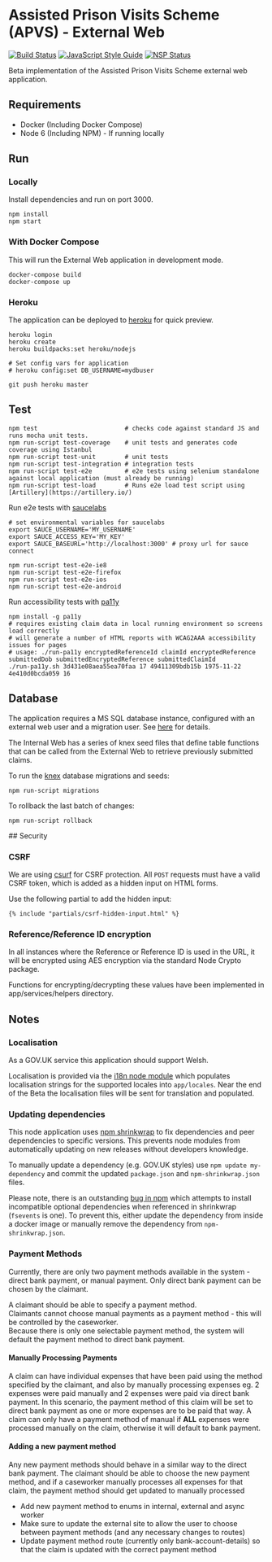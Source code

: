 # Assisted Prison Visits Scheme (APVS) - External Web

[![Build Status](https://travis-ci.org/ministryofjustice/apvs-external-web.svg?branch=develop)](https://travis-ci.org/ministryofjustice/apvs-external-web?branch=develop) [![JavaScript Style Guide](https://img.shields.io/badge/code%20style-standard-brightgreen.svg)](http://standardjs.com/) [![NSP Status](https://nodesecurity.io/orgs/ministry-of-justice-digital/projects/ab82f6bb-11e0-4368-b7b8-abe97fb65d8a/badge)](https://nodesecurity.io/orgs/ministry-of-justice-digital/projects/ab82f6bb-11e0-4368-b7b8-abe97fb65d8a)

Beta implementation of the Assisted Prison Visits Scheme external web application.

## Requirements

* Docker (Including Docker Compose)
* Node 6 (Including NPM) - If running locally

## Run

### Locally
Install dependencies and run on port 3000.

```
npm install
npm start
```

### With Docker Compose
This will run the External Web application in development mode.

```
docker-compose build
docker-compose up
```

### Heroku

The application can be deployed to [heroku](https://www.heroku.com/) for quick preview.

```
heroku login
heroku create
heroku buildpacks:set heroku/nodejs

# Set config vars for application
# heroku config:set DB_USERNAME=mydbuser

git push heroku master
```

## Test

```
npm test                        # checks code against standard JS and runs mocha unit tests.
npm run-script test-coverage    # unit tests and generates code coverage using Istanbul
npm run-script test-unit        # unit tests
npm run-script test-integration # integration tests
npm run-script test-e2e         # e2e tests using selenium standalone against local application (must already be running)
npm run-script test-load        # Runs e2e load test script using [Artillery](https://artillery.io/)
```

Run e2e tests with [saucelabs](https://saucelabs.com)
```
# set environmental variables for saucelabs
export SAUCE_USERNAME='MY_USERNAME'
export SAUCE_ACCESS_KEY='MY_KEY'
export SAUCE_BASEURL='http://localhost:3000' # proxy url for sauce connect

npm run-script test-e2e-ie8
npm run-script test-e2e-firefox
npm run-script test-e2e-ios
npm run-script test-e2e-android

```

Run accessibility tests with [pa11y](https://github.com/pa11y/pa11y)
```
npm install -g pa11y
# requires existing claim data in local running environment so screens load correctly
# will generate a number of HTML reports with WCAG2AAA accessibility issues for pages
# usage: ./run-pa11y encryptedReferenceId claimId encryptedReference submittedDob submittedEncryptedReference submittedClaimId
./run-pa11y.sh 3d431e08aea55ea70faa 17 49411309bdb15b 1975-11-22 4e410d0bcda059 16
```

## Database

The application requires a MS SQL database instance, configured with an external web user and a migration user. See [here](https://github.com/ministryofjustice/apvs/tree/develop/database) for details.

The Internal Web has a series of knex seed files that define table functions that can be called from the External Web to retrieve previously submitted claims.

To run the [knex](http://knexjs.org/) database migrations and seeds:

```
npm run-script migrations
```

To rollback the last batch of changes:
```
npm run-script rollback
```

## Security

### CSRF
We are using [csurf](https://github.com/expressjs/csurf) for CSRF protection. All `POST` requests must have a valid CSRF token, which is added as a hidden input on HTML forms.

Use the following partial to add the hidden input:

```
{% include "partials/csrf-hidden-input.html" %}
```

### Reference/Reference ID encryption
In all instances where the Reference or Reference ID is used in the URL, it will be encrypted using AES encryption via the standard Node Crypto package.

Functions for encrypting/decrypting these values have been implemented in app/services/helpers directory.


## Notes

### Localisation

As a GOV.UK service this application should support Welsh.

Localisation is provided via the [i18n node module](https://www.npmjs.com/package/i18n) which populates localisation strings for the supported locales into `app/locales`. Near the end of the Beta the localisation files will be sent for translation and populated.

### Updating dependencies

This node application uses [npm shrinkwrap](https://docs.npmjs.com/cli/shrinkwrap) to fix dependencies and peer dependencies to specific versions. This prevents node modules from automatically updating on new releases without developers knowledge.

To manually update a dependency (e.g. GOV.UK styles) use `npm update my-dependency` and commit the updated `package.json` and `npm-shrinkwrap.json` files.

Please note, there is an outstanding [bug in npm](https://github.com/npm/npm/issues/14042) which attempts to install incompatible optional dependencies when referenced in shrinkwrap (`fsevents` is one). To prevent this, either update the dependency from inside a docker image or manually remove the dependency from `npm-shrinkwrap.json`.

### Payment Methods
Currently, there are only two payment methods available in the system - direct bank payment, or manual payment.  Only direct bank payment can be chosen by the claimant.

A claimant should be able to specify a payment method.  
Claimants cannot choose manual payments as a payment method - this will be controlled by the caseworker.  
Because there is only one selectable payment method, the system will default the payment method to direct bank payment.

#### Manually Processing Payments
A claim can have individual expenses that have been paid using the method specified by the claimant, and also by manually processing expenses eg. 2 expenses were paid manually and 2 expenses were paid via direct bank payment.  In this scenario, the payment method of this claim will be set to direct bank payment as one or more expenses are to be paid that way.  A claim can only have a payment method of manual if **ALL** expenses were processed manually on the claim, otherwise it will default to bank payment.

#### Adding a new payment method
Any new payment methods should behave in a similar way to the direct bank payment.  The claimant should be able to choose the new payment method, and if a caseworker manually processes all expenses for that claim, the payment method should get updated to manually processed

- Add new payment method to enums in internal, external and async worker
- Make sure to update the external site to allow the user to choose between payment methods (and any necessary changes to routes)
- Update payment method route (currently only bank-account-details) so that the claim is updated with the correct payment method